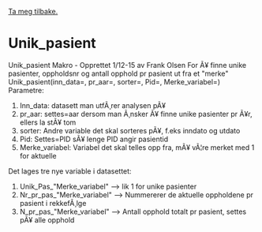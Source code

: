 [Ta meg tilbake.](./)

# Unik_pasient

Unik_pasient Makro - Opprettet 1/12-15 av Frank Olsen
For Ã¥ finne unike pasienter, oppholdsnr og antall opphold pr pasient ut fra et "merke"
Unik_pasient(inn_data=, pr_aar=, sorter=, Pid=, Merke_variabel=)
Parametre:
1. Inn_data: datasett man utfÃ¸rer analysen pÃ¥
2. pr_aar: settes=aar dersom man Ã¸nsker Ã¥ finne unike pasienter pr Ã¥r, ellers la stÃ¥ tom
3. sorter: Andre variable det skal sorteres pÃ¥, f.eks inndato og utdato
4. Pid: Settes=PID sÃ¥ lenge PID angir pasientid
5. Merke_variabel: Variabel det skal telles opp fra, mÃ¥ vÃ¦re merket med 1 for aktuelle

Det lages tre nye variable i datasettet:
1. Unik_Pas_"Merke_variabel" --> lik 1 for unike pasienter
2. Nr_pr_pas_"Merke_variabel" --> Nummererer de aktuelle oppholdene pr pasient i rekkefÃ¸lge
3. N_pr_pas_"Merke_variabel" --> Antall opphold totalt pr pasient, settes pÃ¥ alle opphold
